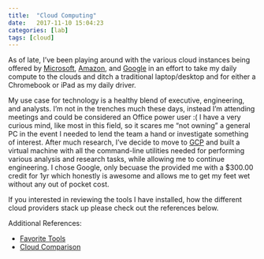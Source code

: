 ```yaml
---
title:  "Cloud Computing"
date:   2017-11-10 15:04:23
categories: [lab]
tags: [cloud]
---
```

As of late, I’ve been playing around with the various cloud instances being offered by [Microsoft](https://azure.microsoft.com/), [Amazon](https://aws.amazon.com/), and [Google](https://cloud.google.com/) in an effort to take my daily compute to the clouds and ditch a traditional laptop/desktop and for either a Chromebook or iPad as my daily driver.  

My use case for technology is a healthy blend of executive, engineering, and analysts. I’m not in the trenches much these days, instead I’m attending meetings and could be considered an Office power user :( I have a very curious mind, like most in this field, so it scares me “not owning” a general PC in the event I needed to lend the team a hand or investigate something of interest. After much research, I’ve decide to move to [GCP](https://cloud.google.com/) and built a virtual machine with all the command-line utilities needed for performing various analysis and research tasks, while allowing me to continue engineering.  I chose Google, only becuase the provided me with a $300.00 credit for 1yr which honestly is awesome and allows me to get my feet wet without any out of pocket cost.

If you interested in reviewing the tools I have installed, how the different cloud providers stack up please check out the references below.

Additional References:<br>
* [Favorite Tools](https://ashbyca.github.io/2016/analyst-lab/)
* [Cloud Comparison]()
